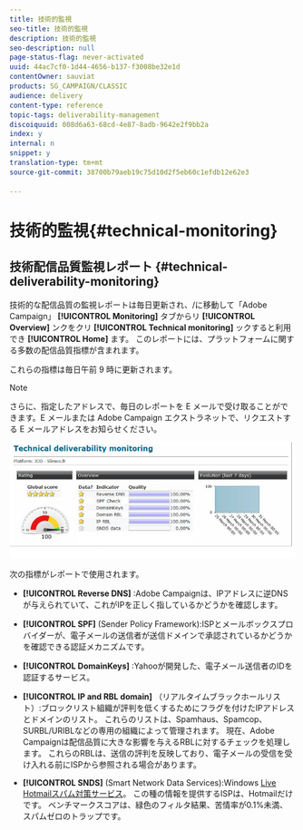 ```yaml
---
title: 技術的監視
seo-title: 技術的監視
description: 技術的監視
seo-description: null
page-status-flag: never-activated
uuid: 44ac7cf0-1d44-4656-b137-f3008be32e1d
contentOwner: sauviat
products: SG_CAMPAIGN/CLASSIC
audience: delivery
content-type: reference
topic-tags: deliverability-management
discoiquuid: 008d6a63-68cd-4e87-8adb-9642e2f9bb2a
index: y
internal: n
snippet: y
translation-type: tm+mt
source-git-commit: 38700b79aeb19c75d10d2f5eb60c1efdb12e62e3

---
```



# 技術的監視{#technical-monitoring}

## 技術配信品質監視レポート {#technical-deliverability-monitoring}

技術的な配信品質の監視レポートは毎日更新され、/に移動して「Adobe Campaign」 **[!UICONTROL Monitoring]** タブからリ **[!UICONTROL Overview]** ンクをクリ **[!UICONTROL Technical monitoring]** ックすると利用でき **[!UICONTROL Home]** ます。 このレポートには、プラットフォームに関する多数の配信品質指標が含まれます。

これらの指標は毎日午前 9 時に更新されます。

>[!NOTE]
>
>さらに、指定したアドレスで、毎日のレポートを E メールで受け取ることができます。E メールまたは Adobe Campaign エクストラネットで、リクエストする E メールアドレスをお知らせください。

![](assets/s_tn_del_monitoring.png)

次の指標がレポートで使用されます。

* **[!UICONTROL Reverse DNS]** :Adobe Campaignは、IPアドレスに逆DNSが与えられていて、これがIPを正しく指しているかどうかを確認します。

* **[!UICONTROL SPF]** (Sender Policy Framework):ISPとメールボックスプロバイダーが、電子メールの送信者が送信ドメインで承認されているかどうかを確認できる認証メカニズムです。

   <!--
    >[!NOTE]
    >
    >The SPF may look **[!UICONTROL Acceptable]** (instead of **[!UICONTROL Good]**) since the report is currently unable to detect the presence of a “redirect” or “include” mechanism. This bug has been submitted to Adobe Campaign R&D to be fixed. In the meantime, please feel free to add 15 points to your global score to obtain your real rating (a **[!UICONTROL Good]** one corresponds to 96 points or higher).
    -->

* **[!UICONTROL DomainKeys]** :Yahooが開発した、電子メール送信者のIDを認証するサービス。

* **[!UICONTROL IP and RBL domain]** （リアルタイムブラックホールリスト）:ブロックリスト組織が評判を低くするためにフラグを付けたIPアドレスとドメインのリスト。 これらのリストは、Spamhaus、Spamcop、SURBL/URIBLなどの専用の組織によって管理されます。 現在、Adobe Campaignは配信品質に大きな影響を与えるRBLに対するチェックを処理します。 これらのRBLは、送信の評判を反映しており、電子メールの受信を受け入れる前にISPから参照される場合があります。

* **[!UICONTROL SNDS]** (Smart Network Data Services):Windows [Live Hotmailスパム対策サービス](https://sendersupport.olc.protection.outlook.com/snds/FAQ.aspx)。 この種の情報を提供するISPは、Hotmailだけです。 ベンチマークスコアは、緑色のフィルタ結果、苦情率が0.1%未満、スパムゼロのトラップです。

<!--
* **[!UICONTROL Reputation Authority]**: This WatchGuard’s score is calculated in real time according to the feedback received from their network worldwide, and also from the different users who use their software.

    Administrators can use such tools to apply a first level filter on their messaging servers.
    If you click on the IP link within the technical report, it will lead you to reputationauthority.org, where you will have the possibility to clean the IP history and get a neutral score again.
    Nevertheless, this action is limited to a number of times per month.
    Please also be aware there is no support provided by WatchGuard‘s Reputation Authority (sending delisting requests is therefore useless). Otherwise, this scoring is based on the following: 
    * Message content (for example: presence of spam words). 
    * IP/Domains reputation (for example: your IPs are listed on an RBL). 
    * IP configuration (for example: IPs associated to different domains). 
    * Volumes sent by IP (for example: presence of peaks or significant variations).
    
    * **[!UICONTROL Sender Score]** : A database of reputed servers ([https://www.senderscore.org/](https://www.senderscore.org/)) issuing a score created by Return Path about your reputation. Think of it like a credit score, but for email senders.-->

<!--## Delivery Reports - Broadcast Statistics {#delivery-reports-broadcast-statistics}

Each delivery will generate a broadcast statistics report when you open a delivery in the “Deliveries List”, which includes some reputation metrics that may impact your deliverability:

![](assets/s_tn_del_monitoring.png)-->
